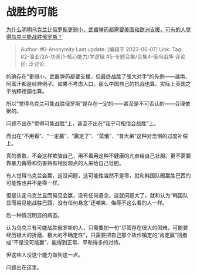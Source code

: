 # 战胜的可能
[为什么明明乌克兰比俄罗斯更弱小，武器弹药都需要美国和欧洲支援，可有的人觉得乌克兰能战胜俄罗斯？](https://www.zhihu.com/question/604369833/answer/3062309926)

> Author: #0-Anonymity
> Last update: [编辑于 2023-06-07]
> Link:
> Tag: #2-事业/2A-功夫/1-核心能力/学逻辑 #5-专题合集/合集4-俄乌战争 
> 评论区:
> 泛讨论:

的确存在“更弱小、武器弹药都要支援，但最终战胜了强大对手”的先例——越南、阿富汗都是经典例子。如果不考虑人口，那么中国自己的抗战也算。实际上英国之于纳粹德国也算。

所以“觉得乌克兰可能战胜俄罗斯”是存在一定的——甚至是不可否认的——合理依据的。

问题不出在“觉得可能战胜”上，甚至不出在“我宁可相信会战胜”上。

而出在“不用看”、“一定赢”、“赢定了”、“菜俄”、“普大弟”这种对恐惧的过度补偿上。

真的勇敢，不会这样欺骗自己，用不着用这种不健康的亢奋给自己壮胆。更不需要靠暴力侮辱和伤害持有相反观点的人来给自己壮胆。

有人觉得乌克兰会赢，这没问题，这可能性当然不是零，就和韩国队踢赢胜巴西的可能性也并不是零一样。

但是认定乌克兰显而易见会赢，没有任何悬念，这就问题大了，就和认为“韩国队显而易见能战胜巴西，没有任何悬念”还嘲笑、侮辱不这么看的人一样。

后一种情况明显的病态。

认为乌克兰有可能战胜俄罗斯的人，只需要加一句“尽管存在很大的困难，可能要经历极大的折磨、极大的不确定性”，只需要把自己那个故作镇定的“肯定赢”回撤成“不是没可能赢”，能得到正常、平和得多的对待。

但这些人没这个能力做到这一点。

问题出在这里。